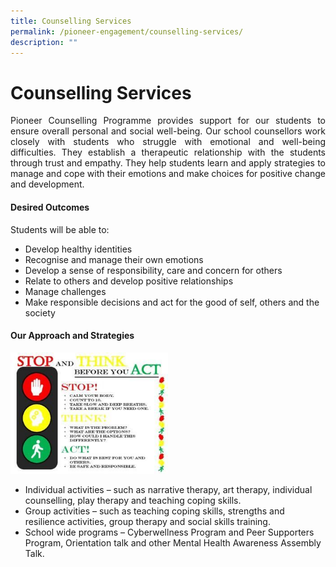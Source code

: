 ```yaml
---
title: Counselling Services
permalink: /pioneer-engagement/counselling-services/
description: ""
---
```

# Counselling Services
<p align="Justify">Pioneer Counselling Programme provides support for our students to ensure overall personal and social well-being. Our school counsellors work closely with students who struggle with emotional and well-being difficulties. They establish a therapeutic relationship with the students through trust and empathy. They help students learn and apply strategies to manage and cope with their emotions and make choices for positive change and development.</p>

#### Desired Outcomes

Students will be able to:

* Develop healthy identities
* Recognise and manage their own emotions
* Develop a sense of responsibility, care and concern for others
* Relate to others and develop positive relationships
* Manage challenges
* Make responsible decisions and act for the good of self, others and the society

#### Our Approach and Strategies

<img src="/images/stop-think-act.jpg" style="width:50%">

* Individual activities – such as narrative therapy,  art therapy, individual counselling, play therapy and teaching coping skills.
* Group activities – such as teaching coping skills, strengths and resilience activities, group therapy and social skills training.
* School wide programs – Cyberwellness Program and Peer Supporters Program, Orientation talk and other Mental Health Awareness Assembly Talk.